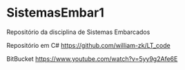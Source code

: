 # SistemasEmbar1
Repositório da disciplina de Sistemas Embarcados

Repositório em C#
https://github.com/william-zk/LT_code

BitBucket
https://www.youtube.com/watch?v=5yy9g2Afe6E
